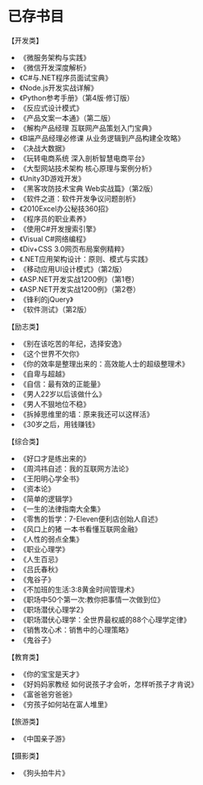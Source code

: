 # 已存书目

【开发类】

* 《微服务架构与实践》
* 《微信开发深度解析》
* 《C#与.NET程序员面试宝典》
* 《Node.js开发实战详解》
* 《Python参考手册》（第4版·修订版）
* 《反应式设计模式》
* 《产品文案一本通》（第二版）
* 《解构产品经理 互联网产品策划入门宝典》
* 《B端产品经理必修课 从业务逻辑到产品构建全攻略》
* 《决战大数据》
* 《玩转电商系统 深入剖析智慧电商平台》
* 《大型网站技术架构 核心原理与案例分析》
* 《Unity3D游戏开发》
* 《黑客攻防技术宝典 Web实战篇》（第2版）
* 《软件之道：软件开发争议问题剖析》
* 《2010Excel办公秘技360招》
* 《程序员的职业素养》
* 《使用C#开发搜索引擎》
* 《Visual C#网络编程》
* 《Div+CSS 3.0网页布局案例精粹》
* 《.NET应用架构设计：原则、模式与实践》
* 《移动应用UI设计模式》（第2版）
* 《ASP.NET开发实战1200例》（第1卷）
* 《ASP.NET开发实战1200例》（第2卷）
* 《锋利的jQuery》
* 《软件测试》（第2版）

【励志类】

* 《别在该吃苦的年纪，选择安逸》
* 《这个世界不欠你》
* 《你的效率是整理出来的：高效能人士的超级整理术》
* 《自卑与超越》
* 《自信：最有效的正能量》
* 《男人22岁以后该做什么》
* 《男人不狠地位不稳》
* 《拆掉思维里的墙：原来我还可以这样活》
* 《30岁之后，用钱赚钱》

【综合类】

* 《好口才是练出来的》
* 《周鸿祎自述：我的互联网方法论》
* 《王阳明心学全书》
* 《资本论》
* 《简单的逻辑学》
* 《一生的法律指南大全集》
* 《零售的哲学：7-Eleven便利店创始人自述》
* 《风口上的猪 一本书看懂互联网金融》
* 《人性的弱点全集》
* 《职业心理学》
* 《人生百忌》
* 《吕氏春秋》
* 《鬼谷子》
* 《不加班的生活:3:8黄金时间管理术》
* 《职场中50个第一次:教你把事情一次做到位》
* 《职场潜伏心理学2》
* 《职场潜伏心理学：全世界最权威的88个心理学定律》
* 《销售攻心术：销售中的心理策略》
* 《鬼谷子》

【教育类】

* 《你的宝宝是天才》
* 《好妈妈家教经 如何说孩子才会听，怎样听孩子才肯说》
* 《富爸爸穷爸爸》
* 《穷孩子如何站在富人堆里》

【旅游类】

* 《中国亲子游》

【摄影类】

* 《狗头拍牛片》

